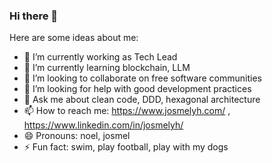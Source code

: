 ### Hi there 👋

Here are some ideas about me:

- 🔭 I’m currently working as Tech Lead
- 🌱 I’m currently learning blockchain, LLM
- 👯 I’m looking to collaborate on free software communities
- 🤔 I’m looking for help with good development practices
- 💬 Ask me about clean code, DDD, hexagonal architecture
- 📫 How to reach me: https://www.josmelyh.com/ , https://www.linkedin.com/in/josmelyh/
- 😄 Pronouns: noel, josmel
- ⚡ Fun fact: swim, play football, play with my dogs

